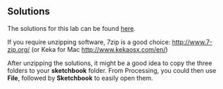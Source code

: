 ## Solutions

The solutions for this lab can be found [here](archives/lab01_solutions.zip). 

If you require unzipping software, 7zip is a good choice: <http://www.7-zip.org/> (or Keka for Mac <http://www.kekaosx.com/en/>)

After unzipping the solutions, it might be a good idea to copy the three folders to your **sketchbook** folder.  From Processing, you could then use **File**, followed by **Sketchbook** to easily open them.
